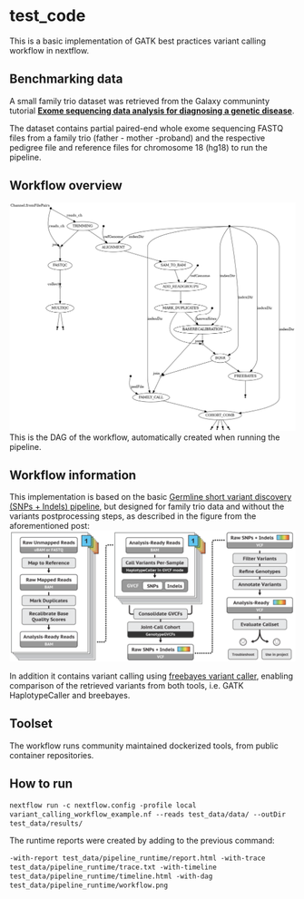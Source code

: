 # test_code  
This is a basic implementation of GATK best practices variant calling workflow in nextflow.  

## Benchmarking data  
A small family trio dataset was retrieved from the Galaxy communinty tutorial [**Exome sequencing data analysis for diagnosing a genetic disease**](https://training.galaxyproject.org/training-material/topics/variant-analysis/tutorials/exome-seq/tutorial.html).  

The dataset contains partial paired-end whole exome sequencing FASTQ files from a family trio (father - mother -proband) and the respective pedigree file and reference files for chromosome 18 (hg18) to run the pipeline.  

## Workflow overview  
![alt text](https://github.com/irliampa/test_code/blob/main/test_data/pipeline_runtime/workflow.png)
This is the DAG of the workflow, automatically created when running the pipeline.  

## Workflow information  
This implementation is based on the basic [Germline short variant discovery (SNPs + Indels) pipeline](https://gatk.broadinstitute.org/hc/en-us/articles/360035535932-Germline-short-variant-discovery-SNPs-Indels-), but designed for family trio data and without the variants postprocessing steps, as described in the figure from the aforementioned post: 
![alt text](https://github.com/irliampa/test_code/blob/main/assets/01.png)  

In addition it contains variant calling using [freebayes variant caller](https://github.com/freebayes/freebayes), enabling comparison of the retrieved variants from both tools, i.e. GATK HaplotypeCaller and breebayes.  

## Toolset  
The workflow runs community maintained dockerized tools, from public container repositories.  

## How to run  
```
nextflow run -c nextflow.config -profile local variant_calling_workflow_example.nf --reads test_data/data/ --outDir test_data/results/ 
```
The runtime reports were created by adding to the previous command:  
```
-with-report test_data/pipeline_runtime/report.html -with-trace test_data/pipeline_runtime/trace.txt -with-timeline test_data/pipeline_runtime/timeline.html -with-dag test_data/pipeline_runtime/workflow.png
```
